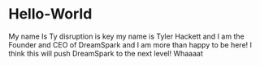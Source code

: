 # Hello-World
My name Is Ty
disruption is key
my name is Tyler Hackett and I am the Founder and CEO of DreamSpark and I am more than happy to be here!
I think this will push DreamSpark to the next level!
Whaaaat
